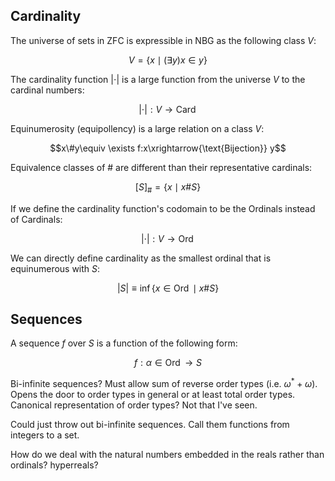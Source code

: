 ## Cardinality
The universe of sets in ZFC is expressible in NBG as the following class $V$:

$$V=\{x\mid\left(\exists y\right) x\in y\}$$

The cardinality function $|\cdot|$ is a large function from the universe $V$ to the cardinal numbers:

$$|\cdot|:V\to\operatorname{Card}$$

Equinumerosity (equipollency) is a large relation on a class $V$:

$$x\#y\equiv \exists f:x\xrightarrow{\text{Bijection}} y$$

Equivalence classes of $\#$ are different than their representative cardinals:

$$[S]_ \#=\{x\mid x\# S\}$$

If we define the cardinality function's codomain to be the Ordinals instead of Cardinals:

$$|\cdot|:V\to\operatorname{Ord}$$

We can directly define cardinality as the smallest ordinal that is equinumerous with $S$:

$$|S|\equiv \inf\{x\in\operatorname{Ord}\mid x\#S\}$$

## Sequences
A sequence $f$ over $S$ is a function of the following form:

$$f:\alpha\in\operatorname{Ord}\to S$$

Bi-infinite sequences? Must allow sum of reverse order types (i.e. $\omega^* +\omega$). Opens the door to order types in general or at least total order types. Canonical representation of order types? Not that I've seen.

Could just throw out bi-infinite sequences. Call them functions from integers to a set.

How do we deal with the natural numbers embedded in the reals rather than ordinals? hyperreals?
